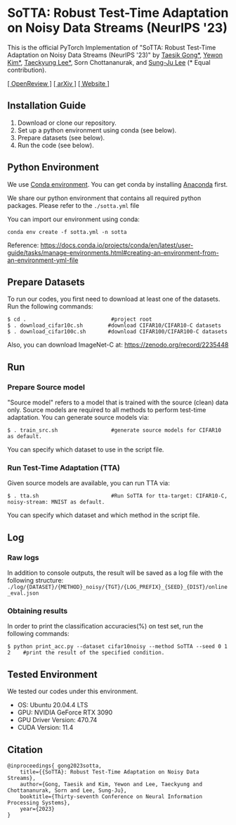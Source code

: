 # SoTTA: Robust Test-Time Adaptation on Noisy Data Streams (NeurIPS '23)

This is the official PyTorch Implementation of 
"SoTTA: Robust Test-Time Adaptation on Noisy Data Streams (NeurIPS '23)" by 
[Taesik Gong*](https://taesikgong.com/), 
[Yewon Kim*](https://yewon-kim.com/), 
[Taeckyung Lee*](https://taeckyung.github.io/), 
Sorn Chottananurak, and 
[Sung-Ju Lee](https://sites.google.com/site/wewantsj/) (* Equal contribution).

[[ OpenReview ]](https://openreview.net/forum?id=3bdXag2rUd) [[ arXiv ]]() [[ Website ]](https://nmsl.kaist.ac.kr/projects/sotta/)

## Installation Guide

1. Download or clone our repository.
2. Set up a python environment using conda (see below).
3. Prepare datasets (see below).
4. Run the code (see below).

## Python Environment

We use [Conda environment](https://docs.conda.io/).
You can get conda by installing [Anaconda](https://www.anaconda.com/) first.

We share our python environment that contains all required python packages. Please refer to the `./sotta.yml` file

You can import our environment using conda:

    conda env create -f sotta.yml -n sotta

Reference: https://docs.conda.io/projects/conda/en/latest/user-guide/tasks/manage-environments.html#creating-an-environment-from-an-environment-yml-file

## Prepare Datasets

To run our codes, you first need to download at least one of the datasets. Run the following commands:

    $ cd .                           #project root
    $ . download_cifar10c.sh        #download CIFAR10/CIFAR10-C datasets
    $ . download_cifar100c.sh       #download CIFAR100/CIFAR100-C datasets

Also, you can download ImageNet-C at: https://zenodo.org/record/2235448 

## Run

### Prepare Source model

"Source model" refers to a model that is trained with the source (clean) data only. Source models are required to all methods to perform test-time adaptation. You can generate source models via:

    $ . train_src.sh                 #generate source models for CIFAR10 as default.

You can specify which dataset to use in the script file.

### Run Test-Time Adaptation (TTA)

Given source models are available, you can run TTA via:

    $ . tta.sh                       #Run SoTTA for tta-target: CIFAR10-C, noisy-stream: MNIST as default.

You can specify which dataset and which method in the script file.

## Log

### Raw logs

In addition to console outputs, the result will be saved as a log file with the following structure: `./log/{DATASET}/{METHOD}_noisy/{TGT}/{LOG_PREFIX}_{SEED}_{DIST}/online_eval.json`

### Obtaining results

In order to print the classification accuracies(%) on test set, run the following commands:

    $ python print_acc.py --dataset cifar10noisy --method SoTTA --seed 0 1 2    #print the result of the specified condition.

## Tested Environment

We tested our codes under this environment.

- OS: Ubuntu 20.04.4 LTS
- GPU: NVIDIA GeForce RTX 3090
- GPU Driver Version: 470.74
- CUDA Version: 11.4

## Citation

```
@inproceedings{ gong2023sotta,
    title={{SoTTA}: Robust Test-Time Adaptation on Noisy Data Streams},
    author={Gong, Taesik and Kim, Yewon and Lee, Taeckyung and Chottananurak, Sorn and Lee, Sung-Ju},
    booktitle={Thirty-seventh Conference on Neural Information Processing Systems},
    year={2023}
}
```
